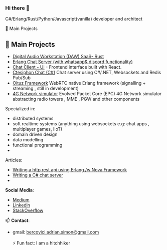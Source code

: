 ### Hi there 👋
C#/Erlang/Rust/Python/Javascript(vanilla) developer and architect

🔭 Main Projects
 ## 🔭 Main Projects
- [ Digital Audio Workstation (DAW) SaaS- Rust](https://www.github.com/sanzor/audio-dsp)
- [Erlang Chat Server (with whatsapp& discord functionality)](https://www.github.com/sanzor/adichat)
- [Chat Client - UI](https://github.com/sanzor/Adi-Chat-UI-React) - Frontend interface built with React.
- [Ctesiphon Chat (C#)](https://github.com/sanzor/Ctesiphon) Chat server using C#/.NET, Websockets and Redis Pub/Sub
- [Oituz Framework](https://github.com/Oituz/Signalling) WebRTC native Erlang framework (signalling + streaming , still in development)
- [4G Network simulator](https://github.com/sanzor/4G-Network-Evolved-Packet-Core) Evolved Packet Core (EPC) 4G Network simulator abstracting radio towers , MME , PGW and other components

Specialized in:
- distributed systems
- soft realtime systems (anything using websockets e.g: chat apps , multiplayer games, IIoT)
- domain driven design
- data modelling
- functional programming
- 
Articles:
- [Writing a http rest api using Erlang /w Nova Framework](https://bercovici-adrian-simon.medium.com/building-an-erlang-web-api-using-nova-framework-and-redis-141edf170ef7) 
- [Writing a C# chat server](https://bercovici-adrian-simon.medium.com/ctesiphon-chat-application-using-net-redis-pub-sub-and-websockets-bd12b8032f8b)
- 
**Social Media**:
- [Medium](https://bercovici-adrian-simon.medium.com/)
- [Linkedin](https://www.linkedin.com/in/adrian-bercovici-8799b218/)
- [StackOverflow]( https://stackoverflow.com/users/1913744/bercovici-adrian)
  
📫 **Contact**: 
- gmail: bercovici.adrian.simon@gmail.com\
  <br>
 ⚡ Fun fact: I am a hitchhiker 

